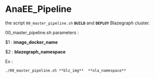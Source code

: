 # AnaEE_Pipeline

the script `00_master_pipeline.sh` **`BUILD`** and **`DEPLOY`** Blazegraph cluster.

00_master_pipeline.sh parameters :
 
   $1 : **image_docker_name**

   $2 : **blazegraph_namespace**

Ex :

    ./00_master_pipeline.sh **blz_img**  **ola_namespace**
     
     
